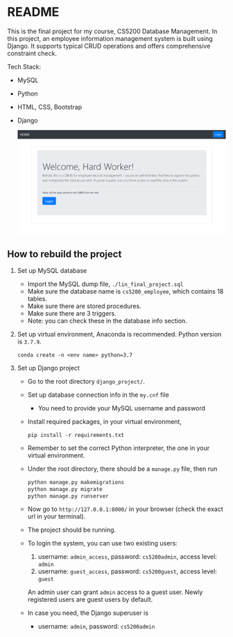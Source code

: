 # README

This is the final project for my course, CS5200 Database Management. In this project, 
an employee information management system is built using Django. It supports typical CRUD
operations and offers comprehensive constraint check.

Tech Stack:
* MySQL
* Python
* HTML, CSS, Bootstrap
* Django

    ![](./demo.PNG)

## How to rebuild the project
1. Set up MySQL database
    * Import the MySQL dump file, ```./lin_final_project.sql```
    * Make sure the database name is ```cs5200_employee```, which contains 18 tables.
    * Make sure there are stored procedures.
    * Make sure there are 3 triggers.
    * Note: you can check these in the database info section.

2. Set up virtual environment, Anaconda is recommended. Python version is ```3.7.9```.

    ```
    conda create -n <env name> python=3.7
    ```

3. Set up Django project
    * Go to the root directory ```django_project/```.
    * Set up database connection info in the ```my.cnf``` file
        * You need to provide your MySQL username and password
    * Install required packages, in your virtual environment,

        ```
        pip install -r requirements.txt
        ```
    * Remember to set the correct Python interpreter, the one in your virtual environment.
    * Under the root directory, there should be a ```manage.py``` file, then run

        ```
        python manage.py makemigrations
        python manage.py migrate
        python manage.py runserver
        ```
    * Now go to ```http://127.0.0.1:8000/``` in your browser (check the exact url in your terminal).
    * The project should be running.
    * To login the system, you can use two existing users:
        1. username: ```admin_access```, password: ```cs5200admin```, access level: ```admin```
        2. username: ```guest_access```, password: ```cs5200guest```, access level: ```guest```
        
        An admin user can grant ```admin``` access to a guest user. Newly registered users are guest users by default.
    * In case you need, the Django superuser is
        * username: ```admin```, password: ```cs5200admin```
        